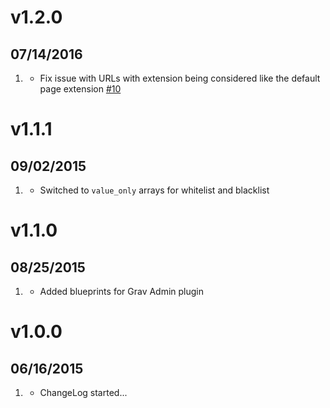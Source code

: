 # v1.2.0
## 07/14/2016

1. [](#bugfix)
    * Fix issue with URLs with extension being considered like the default page extension [#10](https://github.com/getgrav/grav-plugin-advanced-pagecache/issues/10)

# v1.1.1
## 09/02/2015

1. [](#improved)
    * Switched to `value_only` arrays for whitelist and blacklist

# v1.1.0
## 08/25/2015

1. [](#improved)
    * Added blueprints for Grav Admin plugin

# v1.0.0
## 06/16/2015

1. [](#new)
    * ChangeLog started...

